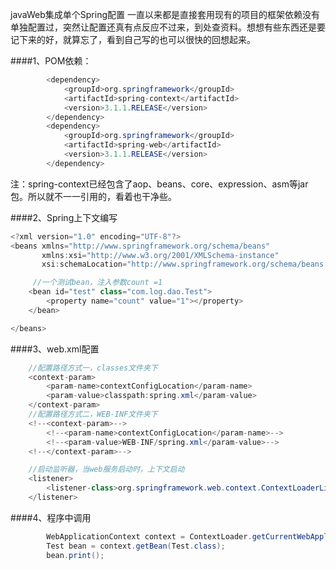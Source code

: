 javaWeb集成单个Spring配置
一直以来都是直接套用现有的项目的框架依赖没有单独配置过，突然让配置还真有点反应不过来，到处查资料。想想有些东西还是要记下来的好，就算忘了，看到自己写的也可以很快的回想起来。

####1、POM依赖：
```java
        <dependency>
            <groupId>org.springframework</groupId>
            <artifactId>spring-context</artifactId>
            <version>3.1.1.RELEASE</version>
        </dependency>
        <dependency>
            <groupId>org.springframework</groupId>
            <artifactId>spring-web</artifactId>
            <version>3.1.1.RELEASE</version>
        </dependency>
```
注：spring-context已经包含了aop、beans、core、expression、asm等jar包。所以就不一一引用的，看着也干净些。

####2、Spring上下文编写
```java
<?xml version="1.0" encoding="UTF-8"?>
<beans xmlns="http://www.springframework.org/schema/beans"
       xmlns:xsi="http://www.w3.org/2001/XMLSchema-instance"
       xsi:schemaLocation="http://www.springframework.org/schema/beans http://www.springframework.org/schema/beans/spring-beans-2.5.xsd">

     //一个测试bean，注入参数count =1
    <bean id="test" class="com.log.dao.Test">
        <property name="count" value="1"></property>
    </bean>

</beans>

````


####3、web.xml配置

```java
    //配置路径方式一，classes文件夹下
    <context-param>
        <param-name>contextConfigLocation</param-name>
        <param-value>classpath:spring.xml</param-value>
    </context-param>
    //配置路径方式二，WEB-INF文件夹下
    <!--<context-param>-->
        <!--<param-name>contextConfigLocation</param-name>-->
        <!--<param-value>WEB-INF/spring.xml</param-value>-->
    <!--</context-param>-->

    //启动监听器，当web服务启动时，上下文启动
    <listener>
        <listener-class>org.springframework.web.context.ContextLoaderListener</listener-class>
    </listener>
```

####4、程序中调用
```java
        WebApplicationContext context = ContextLoader.getCurrentWebApplicationContext();
        Test bean = context.getBean(Test.class);
        bean.print();
```
